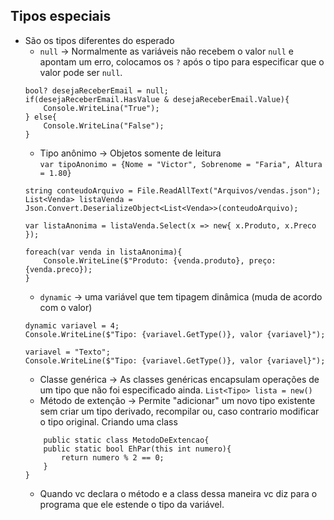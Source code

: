 ## Tipos especiais
* São os tipos diferentes do esperado
    * `null` -> Normalmente as variáveis não recebem o valor `null` e apontam um erro, colocamos os `?` após o tipo para especificar que o valor pode ser `null`.  
    ~~~
    bool? desejaReceberEmail = null;
    if(desejaReceberEmail.HasValue & desejaReceberEmail.Value){
        Console.WriteLina("True");
    } else{
        Console.WriteLina("False");
    }
    ~~~
    * Tipo anônimo -> Objetos somente de leitura  
           `var tipoAnonimo = {Nome = "Victor", Sobrenome = "Faria", Altura = 1.80}`
    ~~~
    string conteudoArquivo = File.ReadAllText("Arquivos/vendas.json");
    List<Venda> listaVenda = Json.Convert.DeserializeObject<List<Venda>>(conteudoArquivo);

    var listaAnonima = listaVenda.Select(x => new{ x.Produto, x.Preco });

    foreach(var venda in listaAnonima){
        Console.WriteLine($"Produto: {venda.produto}, preço: {venda.preco});
    }
    ~~~
    * `dynamic` -> uma variável que tem tipagem dinâmica (muda de acordo com o valor)
    ~~~
    dynamic variavel = 4;
    Console.WriteLine($"Tipo: {variavel.GetType()}, valor {variavel}");

    variavel = "Texto";
    Console.WriteLine($"Tipo: {variavel.GetType()}, valor {variavel}");
    ~~~
    * Classe genérica -> As classes genéricas encapsulam operações de um tipo que não foi especificado ainda. `List<Tipo> lista = new()`
    * Método de extenção -> Permite "adicionar" um novo tipo existente sem criar um tipo derivado, recompilar ou, caso contrario modificar o tipo original. Criando uma class  
    ~~~
        public static class MetodoDeExtencao{
        public static bool EhPar(this int numero){
            return numero % 2 == 0;
        }
    }
    ~~~
    * Quando vc declara o método e a class dessa maneira vc diz para o programa que ele estende o tipo da variável.